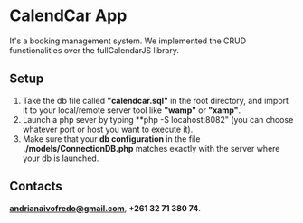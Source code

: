 # CalendCar App
It's a booking management system. We implemented the CRUD functionalities over the fullCalendarJS library. 
  

## Setup
1. Take the db file called **"calendcar.sql"** in the root directory, and import it to your local/remote server tool like **"wamp"** or **"xamp"**. 
2. Launch a php sever by typing **php -S locahost:8082" (you can choose whatever port or host you want to execute it).
3. Make sure that your **db configuration** in the file **./models/ConnectionDB.php** matches exactly with the server where your db is launched.
## Contacts
**andrianaivofredo@gmail.com**, **+261 32 71 380 74**.